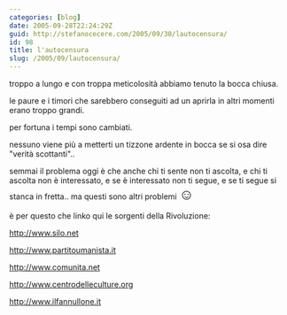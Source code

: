 ```yaml
---
categories: [blog]
date: 2005-09-28T22:24:29Z
guid: http://stefanocecere.com/2005/09/30/lautocensura/
id: 98
title: l'autocensura
slug: /2005/09/lautocensura/
---
```


troppo a lungo e con troppa meticolosità abbiamo tenuto la bocca chiusa.

le paure e i timori che sarebbero conseguiti ad un aprirla in altri momenti erano troppo grandi.

per fortuna i tempi sono cambiati.
  
nessuno viene più a metterti un tizzone ardente in bocca se si osa dire "verità scottanti"..
  
semmai il problema oggi è che anche chi ti sente non ti ascolta, e chi ti ascolta non è interessato, e se è interessato non ti segue, e se ti segue si stanca in fretta.. ma questi sono altri problemi <span style="font-size: 20pt">&#x263a;</span>

è per questo che linko qui le sorgenti della Rivoluzione:
  
<http://www.silo.net>
  
<http://www.partitoumanista.it>
  
<http://www.comunita.net>
  
<http://www.centrodelleculture.org>
  
<http://www.ilfannullone.it>